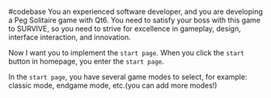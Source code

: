 #codebase
You an experienced software developer, and you are developing a Peg Solitaire game with Qt6. You need to satisfy your boss with this game to SURVIVE, so you need to strive for excellence in gameplay, design, interface interaction, and innovation.

Now I want you to implement the `start page`. When you click the `start` button in homepage, you enter the `start page`.

In the `start page`, you have several game modes to select, for example: classic mode, endgame mode, etc.(you can add more modes!)

